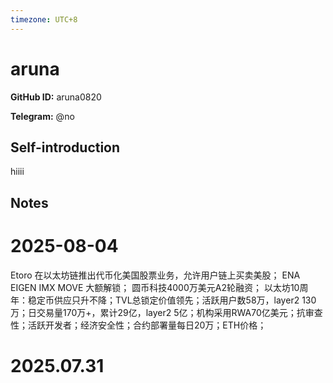 ```yaml
---
timezone: UTC+8
---
```


# aruna

**GitHub ID:** aruna0820

**Telegram:** @no

## Self-introduction

hiiii

## Notes

<!-- Content_START -->
# 2025-08-04

Etoro 在以太坊链推出代币化美国股票业务，允许用户链上买卖美股；
ENA EIGEN IMX MOVE 大额解锁；
圆币科技4000万美元A2轮融资；
以太坊10周年：稳定币供应只升不降；TVL总锁定价值领先；活跃用户数58万，layer2 130万；日交易量170万+，累计29亿，layer2 5亿；机构采用RWA70亿美元；抗审查性；活跃开发者；经济安全性；合约部署量每日20万；ETH价格；


# 2025.07.31


<!-- Content_END -->
